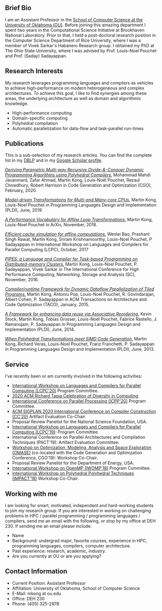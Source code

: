 


## Brief Bio
I am an Assistant Professor in the [School of Computer Science at the University of Oklahoma (OU)](https://www.ou.edu/coe/cs). Before joining this amazing department I spent two years in the Computational Science Initiative at Brookhaven National Laboratory. Prior to that, I held a post-doctoral research position in the Computer Science Department of Rice University, where I was a member of Vivek Sarkar's Habanero Research group. I obtained my PhD at The Ohio State University, where I was advised by Prof. Louis-Noel Pouchet and Prof. (Saday) Sadayappan.

## Research Interests
My research leverages programming languages and compilers as vehicles to achieve high-performance on modern heterogeneous and complex architectures. To achieve this goal, I like to find synergies among these areas, the underlying architecture as well as domain and algorithmic knowledge.

- High-performance computing
- Domain-specific computing
- Polyhedral compilation
- Automatic parallelization for data-flow and task-parallel run-times

## Publications

This is a sub-selection of my research articles. You can find the complete list in my [DBLP](https://dblp.org/pers/k/Kong:Martin.html) and in my [Google Scholar profile](https://scholar.google.com/citations?user=A08cGJAAAAAJ&hl=en).

[*Deriving Parametric Multi-way Recursive Divide-&-Conquer Dynamic Programming Algorithms using Polyhedral Compilers.*](https://dl.acm.org/doi/10.1145/3368826.3377916)
Mohammad Mahdi Javanmard, Zafar Ahmad, Martin Kong, Louis-Noël Pouchet, Rezaul Chowdhury, Robert Harrison in
Code Generation and Optimization (CGO),
February, 2020.

[*Model-driven Transformations for Multi-and Many-core CPUs.*](https://dl.acm.org/doi/10.1145/3314221.3314653)
Martin Kong, Louis-Noel Pouchet in
Programming Languages Design and Implementation (PLDI),
June, 2019

[*A Performance Vocabulary for Affine Loop Transformations.*](https://arxiv.org/pdf/1811.06043.pdf)
Martin Kong, Louis-Noel Pouchet in
ArXiv,
November, 2018.

[*Efficient cache simulation for affine computations.*](https://link.springer.com/chapter/10.1007/978-3-030-35225-7_6)
Wenlei Bao, Prashant Singh Rawat, Martin Kong, Sriram Krishnamoorthy, Louis-Noel Pouchet, P Sadayappan in
International Workshop on Languages and Compilers for Parallel Computing (LCPC),
October, 2017

[*PIPES: a Language and Compiler for Task-based Programming on Distributed-memory Clusters.*](https://dl.acm.org/doi/10.5555/3014904.3014957)
Martin Kong, Louis-Noel Pouchet, P. Sadayappan, Vivek Sarkar in
The International Conference for High Performance Computing, Networking, Storage and Analysis (SC),
November, 2016.

[*Compiler/runtime Framework for Dynamic Dataflow Parallelization of Tiled Programs.*](https://dl.acm.org/doi/10.1145/2687652)
Martin Kong, Antoniu Pop, Louis-Noel Pouchet, R. Govindarajan, Albert Cohen, P. Sadayappan in
ACM Transactions on Architecture and Code Optimization (TACO),
January, 2015.

[*A Framework for enhancing data reuse via Associative Reordering.*](https://dl.acm.org/doi/10.1145/2594291.2594342)
Kevin Stock, Martin Kong, Tobias Grosser, Louis-Noel Pouchet, Fabrice Rastello, J. Ramanujam, P. Sadayappan in
Programming Languages Design and Implementation (PLDI),
June, 2014.

[*When Polyhedral Transformations meet SIMD Code Generation.*](https://dl.acm.org/doi/10.1145/2491956.2462187)
Martin Kong, Richard Veras, Louis-Noel Pouchet, Franz Franchetti, P. Sadayappan in 
Programming Languages Design and Implementation (PLDI),
June, 2013.


## Service

I've recently been or am currently involved in the following activities:

- [International Workshop on Languages and Compilers for Parallel Computing (LCPC'20)](https://lcpc2020.cs.stonybrook.edu/committees) Program Committee.
- [2020 ACM Richard Tapia Celebration of Diversity in Computing](http://tapiaconference.org).
- [International Conference on Parallel Processing (ICPP'20)](https://jnamaral.github.io/icpp20/organization/) Program Committee.
- [ACM SIGPLAN 2020 International Conference on Compiler Construction (CC'20)](https://conf.researchr.org/committee/CC-2020/CC-2020-research-artifacts-artifact-evaluation-committee) Artifact Evaluation Co-Chair.
- Proposal Review Panelist for the National Science Foundation, USA.
- [International Workshop on Languages and Compilers for Parallel Computing (LCPC'19)](https://lcpc19.cc.gatech.edu/committee/): Program Committee.
- International Conference on Parallel Architectures and Compilation Techniques (PACT'19): Artifact Evaluation Committee.
- [Workshop on Optimization, Modeling, Analysis and Space Exploration (OMASE)](https://cgo.org/cgo2019/acceptedWorkshopTutorial/) (co-located with the Code Generation and Optimization Conference, CGO'19): Workshop Co-Chair.
- Proposal Review Panelist for the Department of Energy, USA.
- [International Workshop on OpenMP (IWOMP'18)](https://iwomp2018.bsc.es/organization) Program Committee.
- [International Workshop on Polyhedral Polyhedral Techniques (IMPACT'18)](http://impact.gforge.inria.fr/impact2018/) Workshop Co-Chair.


## Working with me

I am looking for smart, motivated, independent and hard-working students to join my research group. If you are interested in working on challenging problems in HPC / parallel programming / programming languages / compilers, send me an email with the following, or stop by my office at DEH 230. If sending me an email please include:

- Name
- Background: undergrad major, favorite courses, experience in HPC, programming languages, compilers, computer architecture.
- Past experience: research, academic, industry.
- Are you currently at OU or are you applying?

## Contact Information
- Current Position: Assistant Professor
- Affiliation: University of Oklahoma, School of Computer Science
- E-Mail: mkong at ou.edu
- Office: DEH 230
- Phone: (405) 325-2978
